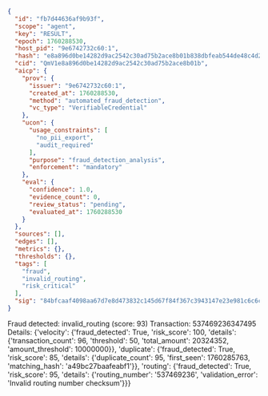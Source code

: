 ```json
{
  "id": "fb7d44636af9b93f",
  "scope": "agent",
  "key": "RESULT",
  "epoch": 1760288530,
  "host_pid": "9e6742732c60:1",
  "hash": "e8a896d0be14282d9ac2542c30ad75b2ace8b01b838dbfeab544de48c4d24e38",
  "cid": "QmV1e8a896d0be14282d9ac2542c30ad75b2ace8b01b",
  "aicp": {
    "prov": {
      "issuer": "9e6742732c60:1",
      "created_at": 1760288530,
      "method": "automated_fraud_detection",
      "vc_type": "VerifiableCredential"
    },
    "ucon": {
      "usage_constraints": [
        "no_pii_export",
        "audit_required"
      ],
      "purpose": "fraud_detection_analysis",
      "enforcement": "mandatory"
    },
    "eval": {
      "confidence": 1.0,
      "evidence_count": 0,
      "review_status": "pending",
      "evaluated_at": 1760288530
    }
  },
  "sources": [],
  "edges": [],
  "metrics": {},
  "thresholds": {},
  "tags": [
    "fraud",
    "invalid_routing",
    "risk_critical"
  ],
  "sig": "84bfcaaf4098aa67d7e8d473832c145d67f84f367c3943147e23e981c6c6c553"
}
```

Fraud detected: invalid_routing (score: 93)
Transaction: 537469236347495
Details: {'velocity': {'fraud_detected': True, 'risk_score': 100, 'details': {'transaction_count': 96, 'threshold': 50, 'total_amount': 20324352, 'amount_threshold': 10000000}}, 'duplicate': {'fraud_detected': True, 'risk_score': 85, 'details': {'duplicate_count': 95, 'first_seen': 1760285763, 'matching_hash': 'a49bc27baafeabf1'}}, 'routing': {'fraud_detected': True, 'risk_score': 95, 'details': {'routing_number': '537469236', 'validation_error': 'Invalid routing number checksum'}}}